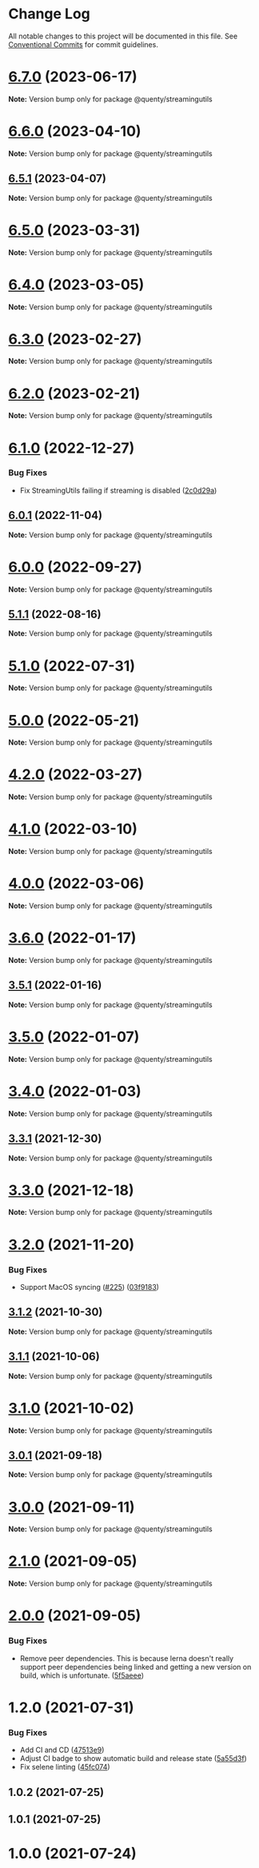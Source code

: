 # Change Log

All notable changes to this project will be documented in this file.
See [Conventional Commits](https://conventionalcommits.org) for commit guidelines.

# [6.7.0](https://github.com/Quenty/NevermoreEngine/compare/@quenty/streamingutils@6.6.0...@quenty/streamingutils@6.7.0) (2023-06-17)

**Note:** Version bump only for package @quenty/streamingutils





# [6.6.0](https://github.com/Quenty/NevermoreEngine/compare/@quenty/streamingutils@6.5.1...@quenty/streamingutils@6.6.0) (2023-04-10)

**Note:** Version bump only for package @quenty/streamingutils





## [6.5.1](https://github.com/Quenty/NevermoreEngine/compare/@quenty/streamingutils@6.5.0...@quenty/streamingutils@6.5.1) (2023-04-07)

**Note:** Version bump only for package @quenty/streamingutils





# [6.5.0](https://github.com/Quenty/NevermoreEngine/compare/@quenty/streamingutils@6.4.0...@quenty/streamingutils@6.5.0) (2023-03-31)

**Note:** Version bump only for package @quenty/streamingutils





# [6.4.0](https://github.com/Quenty/NevermoreEngine/compare/@quenty/streamingutils@6.3.0...@quenty/streamingutils@6.4.0) (2023-03-05)

**Note:** Version bump only for package @quenty/streamingutils





# [6.3.0](https://github.com/Quenty/NevermoreEngine/compare/@quenty/streamingutils@6.2.0...@quenty/streamingutils@6.3.0) (2023-02-27)

**Note:** Version bump only for package @quenty/streamingutils





# [6.2.0](https://github.com/Quenty/NevermoreEngine/compare/@quenty/streamingutils@6.1.0...@quenty/streamingutils@6.2.0) (2023-02-21)

**Note:** Version bump only for package @quenty/streamingutils





# [6.1.0](https://github.com/Quenty/NevermoreEngine/compare/@quenty/streamingutils@6.0.1...@quenty/streamingutils@6.1.0) (2022-12-27)


### Bug Fixes

* Fix StreamingUtils failing if streaming is disabled ([2c0d29a](https://github.com/Quenty/NevermoreEngine/commit/2c0d29af66d4f512528ee99cf5bc3e8a81188a96))





## [6.0.1](https://github.com/Quenty/NevermoreEngine/compare/@quenty/streamingutils@6.0.0...@quenty/streamingutils@6.0.1) (2022-11-04)

**Note:** Version bump only for package @quenty/streamingutils





# [6.0.0](https://github.com/Quenty/NevermoreEngine/compare/@quenty/streamingutils@5.1.1...@quenty/streamingutils@6.0.0) (2022-09-27)

**Note:** Version bump only for package @quenty/streamingutils





## [5.1.1](https://github.com/Quenty/NevermoreEngine/compare/@quenty/streamingutils@5.1.0...@quenty/streamingutils@5.1.1) (2022-08-16)

**Note:** Version bump only for package @quenty/streamingutils





# [5.1.0](https://github.com/Quenty/NevermoreEngine/compare/@quenty/streamingutils@5.0.0...@quenty/streamingutils@5.1.0) (2022-07-31)

**Note:** Version bump only for package @quenty/streamingutils





# [5.0.0](https://github.com/Quenty/NevermoreEngine/compare/@quenty/streamingutils@4.2.0...@quenty/streamingutils@5.0.0) (2022-05-21)

**Note:** Version bump only for package @quenty/streamingutils





# [4.2.0](https://github.com/Quenty/NevermoreEngine/compare/@quenty/streamingutils@4.1.0...@quenty/streamingutils@4.2.0) (2022-03-27)

**Note:** Version bump only for package @quenty/streamingutils





# [4.1.0](https://github.com/Quenty/NevermoreEngine/compare/@quenty/streamingutils@4.0.0...@quenty/streamingutils@4.1.0) (2022-03-10)

**Note:** Version bump only for package @quenty/streamingutils





# [4.0.0](https://github.com/Quenty/NevermoreEngine/compare/@quenty/streamingutils@3.6.0...@quenty/streamingutils@4.0.0) (2022-03-06)

**Note:** Version bump only for package @quenty/streamingutils





# [3.6.0](https://github.com/Quenty/NevermoreEngine/compare/@quenty/streamingutils@3.5.1...@quenty/streamingutils@3.6.0) (2022-01-17)

**Note:** Version bump only for package @quenty/streamingutils





## [3.5.1](https://github.com/Quenty/NevermoreEngine/compare/@quenty/streamingutils@3.5.0...@quenty/streamingutils@3.5.1) (2022-01-16)

**Note:** Version bump only for package @quenty/streamingutils





# [3.5.0](https://github.com/Quenty/NevermoreEngine/compare/@quenty/streamingutils@3.4.0...@quenty/streamingutils@3.5.0) (2022-01-07)

**Note:** Version bump only for package @quenty/streamingutils





# [3.4.0](https://github.com/Quenty/NevermoreEngine/compare/@quenty/streamingutils@3.3.1...@quenty/streamingutils@3.4.0) (2022-01-03)

**Note:** Version bump only for package @quenty/streamingutils





## [3.3.1](https://github.com/Quenty/NevermoreEngine/compare/@quenty/streamingutils@3.3.0...@quenty/streamingutils@3.3.1) (2021-12-30)

**Note:** Version bump only for package @quenty/streamingutils





# [3.3.0](https://github.com/Quenty/NevermoreEngine/compare/@quenty/streamingutils@3.2.0...@quenty/streamingutils@3.3.0) (2021-12-18)

**Note:** Version bump only for package @quenty/streamingutils





# [3.2.0](https://github.com/Quenty/NevermoreEngine/compare/@quenty/streamingutils@3.1.2...@quenty/streamingutils@3.2.0) (2021-11-20)


### Bug Fixes

* Support MacOS syncing ([#225](https://github.com/Quenty/NevermoreEngine/issues/225)) ([03f9183](https://github.com/Quenty/NevermoreEngine/commit/03f918392c6a5bdd33f8a17c38de371d1e06c67a))





## [3.1.2](https://github.com/Quenty/NevermoreEngine/compare/@quenty/streamingutils@3.1.1...@quenty/streamingutils@3.1.2) (2021-10-30)

**Note:** Version bump only for package @quenty/streamingutils





## [3.1.1](https://github.com/Quenty/NevermoreEngine/compare/@quenty/streamingutils@3.1.0...@quenty/streamingutils@3.1.1) (2021-10-06)

**Note:** Version bump only for package @quenty/streamingutils





# [3.1.0](https://github.com/Quenty/NevermoreEngine/compare/@quenty/streamingutils@3.0.1...@quenty/streamingutils@3.1.0) (2021-10-02)

**Note:** Version bump only for package @quenty/streamingutils





## [3.0.1](https://github.com/Quenty/NevermoreEngine/compare/@quenty/streamingutils@3.0.0...@quenty/streamingutils@3.0.1) (2021-09-18)

**Note:** Version bump only for package @quenty/streamingutils





# [3.0.0](https://github.com/Quenty/NevermoreEngine/compare/@quenty/streamingutils@2.1.0...@quenty/streamingutils@3.0.0) (2021-09-11)

**Note:** Version bump only for package @quenty/streamingutils





# [2.1.0](https://github.com/Quenty/NevermoreEngine/compare/@quenty/streamingutils@2.0.0...@quenty/streamingutils@2.1.0) (2021-09-05)

**Note:** Version bump only for package @quenty/streamingutils





# [2.0.0](https://github.com/Quenty/NevermoreEngine/compare/@quenty/streamingutils@1.2.0...@quenty/streamingutils@2.0.0) (2021-09-05)


### Bug Fixes

* Remove peer dependencies. This is because lerna doesn't really support peer dependencies being linked and getting a new version on build, which is unfortunate. ([5f5aeee](https://github.com/Quenty/NevermoreEngine/commit/5f5aeeea8de9975435309e53679f0ef7064f9dd0))





# 1.2.0 (2021-07-31)


### Bug Fixes

* Add CI and CD ([47513e9](https://github.com/Quenty/NevermoreEngine/commit/47513e9b568162707534af132396dd8756947dd3))
* Adjust CI badge to show automatic build and release state ([5a55d3f](https://github.com/Quenty/NevermoreEngine/commit/5a55d3f19bf8d66a760d67da9b56ed47fab74656))
* Fix selene linting ([45fc074](https://github.com/Quenty/NevermoreEngine/commit/45fc07489ee59127ac6582689f19a0e87c1e5b5a))



## 1.0.2 (2021-07-25)



## 1.0.1 (2021-07-25)



# 1.0.0 (2021-07-24)
